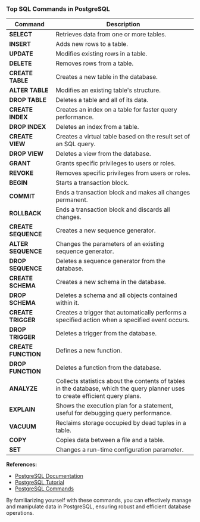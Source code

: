 ### Top SQL Commands in PostgreSQL

| Command                  | Description                                                                                                                                       |
|--------------------------|---------------------------------------------------------------------------------------------------------------------------------------------------|
| **SELECT**               | Retrieves data from one or more tables.                                                                                                           |
| **INSERT**               | Adds new rows to a table.                                                                                                                         |
| **UPDATE**               | Modifies existing rows in a table.                                                                                                                |
| **DELETE**               | Removes rows from a table.                                                                                                                        |
| **CREATE TABLE**         | Creates a new table in the database.                                                                                                              |
| **ALTER TABLE**          | Modifies an existing table's structure.                                                                                                           |
| **DROP TABLE**           | Deletes a table and all of its data.                                                                                                              |
| **CREATE INDEX**         | Creates an index on a table for faster query performance.                                                                                         |
| **DROP INDEX**           | Deletes an index from a table.                                                                                                                    |
| **CREATE VIEW**          | Creates a virtual table based on the result set of an SQL query.                                                                                  |
| **DROP VIEW**            | Deletes a view from the database.                                                                                                                 |
| **GRANT**                | Grants specific privileges to users or roles.                                                                                                     |
| **REVOKE**               | Removes specific privileges from users or roles.                                                                                                  |
| **BEGIN**                | Starts a transaction block.                                                                                                                       |
| **COMMIT**               | Ends a transaction block and makes all changes permanent.                                                                                         |
| **ROLLBACK**             | Ends a transaction block and discards all changes.                                                                                                |
| **CREATE SEQUENCE**      | Creates a new sequence generator.                                                                                                                 |
| **ALTER SEQUENCE**       | Changes the parameters of an existing sequence generator.                                                                                         |
| **DROP SEQUENCE**        | Deletes a sequence generator from the database.                                                                                                   |
| **CREATE SCHEMA**        | Creates a new schema in the database.                                                                                                             |
| **DROP SCHEMA**          | Deletes a schema and all objects contained within it.                                                                                             |
| **CREATE TRIGGER**       | Creates a trigger that automatically performs a specified action when a specified event occurs.                                                   |
| **DROP TRIGGER**         | Deletes a trigger from the database.                                                                                                              |
| **CREATE FUNCTION**      | Defines a new function.                                                                                                                           |
| **DROP FUNCTION**        | Deletes a function from the database.                                                                                                             |
| **ANALYZE**              | Collects statistics about the contents of tables in the database, which the query planner uses to create efficient query plans.                    |
| **EXPLAIN**              | Shows the execution plan for a statement, useful for debugging query performance.                                                                 |
| **VACUUM**               | Reclaims storage occupied by dead tuples in a table.                                                                                              |
| **COPY**                 | Copies data between a file and a table.                                                                                                           |
| **SET**                  | Changes a run-time configuration parameter.                                                                                                       |

**References:**
- [PostgreSQL Documentation](https://www.postgresql.org/docs/current/)
- [PostgreSQL Tutorial](https://www.postgresqltutorial.com/)
- [PostgreSQL Commands](https://www.postgresql.org/docs/current/sql-commands.html)

By familiarizing yourself with these commands, you can effectively manage and manipulate data in PostgreSQL, ensuring robust and efficient database operations.